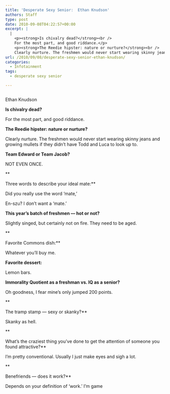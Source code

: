 ```yaml
---
title: 'Desperate Sexy Senior:  Ethan Knudson'
authors: Staff
type: post
date: 2010-09-08T04:22:57+00:00
excerpt: |
  |
    <p><strong>Is chivalry dead?</strong><br />
    For the most part, and good riddance.</p>
    <p><strong>The Reedie hipster: nature or nurture?</strong><br />
    Clearly nurture. The freshmen would never start wearing skinny jeans and  growing mullets if they didn’t have Todd and Luca to look up to.</p>
url: /2010/09/08/desperate-sexy-senior-ethan-knudson/
categories:
  - Infotainment
tags:
  - desperate sexy senior

---
```

<div id="attachment_186" style="width: 279px" class="wp-caption alignright">
  <a href="https://i0.wp.com/www.reedquest.org/wp-content/uploads/2010/09/ethan.jpg"><img class="size-full wp-image-186" title="ethan" src="https://i0.wp.com/www.reedquest.org/wp-content/uploads/2010/09/ethan.jpg?resize=269%2C360" alt="" data-recalc-dims="1" /></a>
  
  <p class="wp-caption-text">
    Ethan Knudson
  </p>
</div>

**Is chivalry dead?**
  
For the most part, and good riddance.

**The Reedie hipster: nature or nurture?**
  
Clearly nurture. The freshmen would never start wearing skinny jeans and growing mullets if they didn’t have Todd and Luca to look up to.

**Team Edward or Team Jacob?**
  
NOT EVEN ONCE.
  
**
  
Three words to describe your ideal mate:**
  
Did you really use the word ‘mate,’
  
En-szu? I don’t want a ‘mate.’

**This year’s batch of freshmen — hot or not?**
  
Slightly singed, but certainly not on fire. They need to be aged.
  
**
  
Favorite Commons dish:**
  
Whatever you’ll buy me.

**Favorite dessert:**
  
Lemon bars.

**Immorality Quotient as a freshman vs. IQ as a senior?**
  
Oh goodness, I fear mine’s only jumped 200 points.
  
**
  
The tramp stamp — sexy or skanky?**
  
Skanky as hell.
  
**
  
What’s the craziest thing you’ve done to get the attention of someone you found attractive?**
  
I’m pretty conventional. Usually I just make eyes and sigh a lot.
  
**
  
Benefriends — does it work?**
  
Depends on your definition of ‘work.’ I’m game
